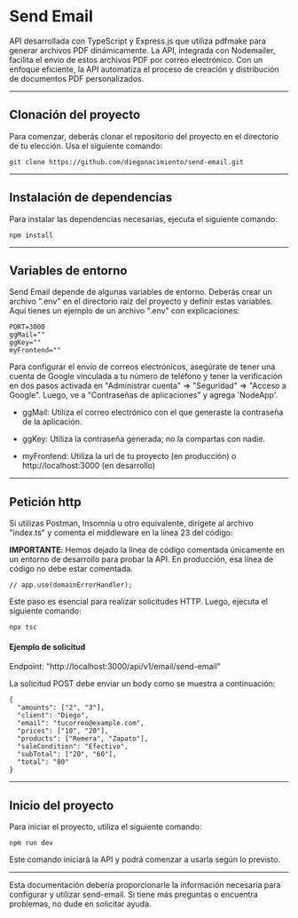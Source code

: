 # Send Email
API desarrollada con TypeScript y Express.js que utiliza pdfmake para generar archivos PDF dinámicamente. La API, integrada con Nodemailer, facilita el envío de estos archivos PDF por correo electrónico. Con un enfoque eficiente, la API automatiza el proceso de creación y distribución de documentos PDF personalizados.

***

## Clonación del proyecto
Para comenzar, deberás clonar el repositorio del proyecto en el directorio de tu elección. Usa el siguiente comando:

```git clone https://github.com/diegonacimiento/send-email.git```

***

## Instalación de dependencias
Para instalar las dependencias necesarias, ejecuta el siguiente comando:

``` npm install ```

***

## Variables de entorno
Send Email depende de algunas variables de entorno. Deberás crear un archivo ".env" en el directorio raíz del proyecto y definir estas variables. Aquí tienes un ejemplo de un archivo ".env" con explicaciones:
```
PORT=3000
ggMail=""
ggKey=""
myFrontend=""
```

Para configurar el envío de correos electrónicos, asegúrate de tener una cuenta de Google vinculada a tu número de teléfono y tener la verificación en dos pasos activada en "Administrar cuenta" ⇒ "Seguridad" ⇒ "Acceso a Google". Luego, ve a "Contraseñas de aplicaciones" y agrega 'NodeApp'.

- ggMail: Utiliza el correo electrónico con el que generaste la contraseña de la aplicación.

- ggKey: Utiliza la contraseña generada; no la compartas con nadie.

- myFrontend: Utiliza la url de tu proyecto (en producción) o http://localhost:3000 (en desarrollo)


***

## Petición http
Si utilizas Postman, Insomnia u otro equivalente, dirígete al archivo "index.ts" y comenta el middleware en la línea 23 del código:

**IMPORTANTE**: Hemos dejado la línea de código comentada únicamente en un entorno de desarrollo para probar la API. En producción, esa línea de código no debe estar comentada.

``` // app.use(domainErrorHandler); ```

Este paso es esencial para realizar solicitudes HTTP. Luego, ejecuta el siguiente comando:

```npx tsc ```

#### Ejemplo de solicitud

Endpoint: "http://localhost:3000/api/v1/email/send-email"

La solicitud POST debe enviar un body como se muestra a continuación:

``` 
{
  "amounts": ["2", "3"],
  "client": "Diego",
  "email": "tucorreo@example.com",
  "prices": ["10", "20"],
  "products": ["Remera", "Zapato"],
  "saleCondition": "Efectivo",
  "subTotal": ["20", "60"],
  "total": "80"
}

```

***

## Inicio del proyecto
Para iniciar el proyecto, utiliza el siguiente comando:

```npm run dev```

Este comando iniciará la API y podrá comenzar a usarla según lo previsto.

***

Esta documentación debería proporcionarle la información necesaria para configurar y utilizar send-email. Si tiene más preguntas o encuentra problemas, no dude en solicitar ayuda.

